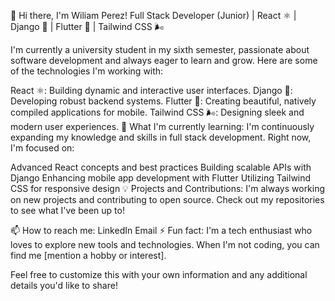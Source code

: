 👋 Hi there, I'm Wiliam Perez!
Full Stack Developer (Junior) | React ⚛️ | Django 🐍 | Flutter 🦋 | Tailwind CSS 🌬️

I'm currently a university student in my sixth semester, passionate about software development and always eager to learn and grow. Here are some of the technologies I'm working with:

React ⚛️: Building dynamic and interactive user interfaces.
Django 🐍: Developing robust backend systems.
Flutter 🦋: Creating beautiful, natively compiled applications for mobile.
Tailwind CSS 🌬️: Designing sleek and modern user experiences.
🌱 What I'm currently learning:
I'm continuously expanding my knowledge and skills in full stack development. Right now, I'm focused on:

Advanced React concepts and best practices
Building scalable APIs with Django
Enhancing mobile app development with Flutter
Utilizing Tailwind CSS for responsive design
💡 Projects and Contributions:
I'm always working on new projects and contributing to open source. Check out my repositories to see what I've been up to!

📫 How to reach me:
LinkedIn
Email
⚡ Fun fact:
I'm a tech enthusiast who loves to explore new tools and technologies. When I'm not coding, you can find me [mention a hobby or interest].

Feel free to customize this with your own information and any additional details you'd like to share!

